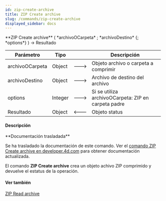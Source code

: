 ```yaml
---
id: zip-create-archive
title: ZIP Create archive
slug: /commands/zip-create-archive
displayed_sidebar: docs
---
```


<!--REF #_command_.ZIP Create archive.Syntax-->**ZIP Create archive** ( *archivoOCarpeta* ; *archivoDestino* {; *options*} ) -> Resultado<!-- END REF-->
<!--REF #_command_.ZIP Create archive.Params-->
| Parámetro | Tipo |  | Descripción |
| --- | --- | --- | --- |
| archivoOCarpeta | Object | &#x1F852; | Objeto archivo o carpeta a comprimir |
| archivoDestino | Object | &#x1F852; | Archivo de destino del archivo |
| options | Integer | &#x1F852; | Si se utiliza archivoOCarpeta: ZIP en carpeta padre |
| Resultado | Object | &#x1F850; | Objeto status |

<!-- END REF-->

#### Descripción 

<!--REF #_command_.ZIP Create archive.Summary-->**Documentación trasladada**

Se ha trasladado la documentación de este comando.<!-- END REF--> Ver el [comando ZIP Create archive en developer.4d.com](https://developer.4d.com/docs/API/ZipArchiveClass#zip-create-archive) para obtener documentación actualizada.

El comando **ZIP Create archive** crea un objeto achivo ZIP comprimido y devuelve el estatus de la operación.

#### Ver también 

[ZIP Read archive](zip-read-archive.md)  